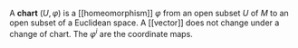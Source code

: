 A **chart** $(U,\varphi)$ is a [[homeomorphism]] $\varphi$ from an open subset $U$ of $M$ to an open subset of a Euclidean space. A [[vector]] does not change under a change of chart. The $\varphi^i$ are the coordinate maps.